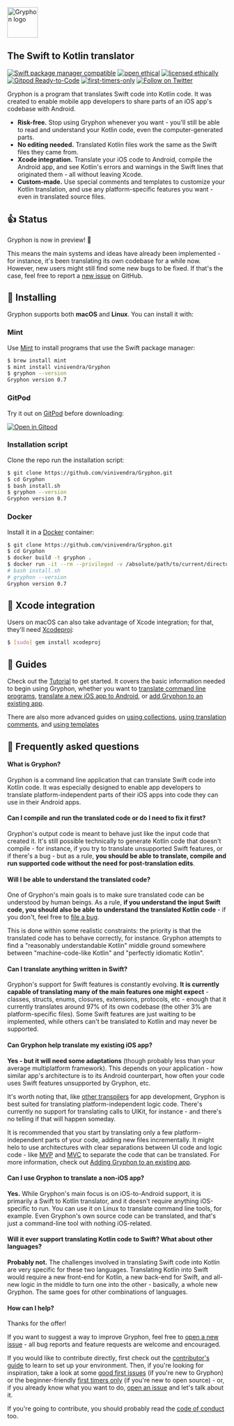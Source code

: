 <img src="https://github.com/vinivendra/Gryphon/raw/master/Gryphon%20Logo.svg" alt="Gryphon logo" height="70">

## The Swift to Kotlin translator

[![Swift package manager compatible](https://img.shields.io/badge/SPM-compatible-brightgreen)](https://www.firsttimersonly.com/)
[![open ethical](https://img.shields.io/badge/open-ethical-%234baaaa)](https://ethicalsource.dev)
[![licensed ethically](https://img.shields.io/badge/licensed-ethically-%234baaaa)](https://ethicalsource.dev)
[![Gitpod Ready-to-Code](https://img.shields.io/badge/Gitpod-Ready--to--Code-blue?logo=gitpod)](https://gitpod.io/#https://github.com/vinivendra/Gryphon)
[![first-timers-only](https://img.shields.io/badge/first--timers--only-friendly-blue.svg)](https://www.firsttimersonly.com/)
[![Follow on Twitter](https://img.shields.io/twitter/follow/gryphonblog?label=Follow&style=social)](https://twitter.com/gryphonblog)

Gryphon is a program that translates Swift code into Kotlin code. It was created to enable mobile app developers to share parts of an iOS app's codebase with Android.

- **Risk-free.** Stop using Gryphon whenever you want - you'll still be able to read and understand your Kotlin code, even the computer-generated parts.
- **No editing needed.** Translated Kotlin files work the same as the Swift files they came from.
- **Xcode integration.** Translate your iOS code to Android, compile the Android app, and see Kotlin's errors and warnings in the Swift lines that originated them - all without leaving Xcode.
- **Custom-made.** Use special comments and templates to customize your Kotlin translation, and use any platform-specific features you want - even in translated source files.

## 👍 Status

Gryphon is now in preview! 🎉

This means the main systems and ideas have already been implemented - for instance, it's been translating its own codebase for a while now. However, new users might still find some new bugs to be fixed. If that's the case, feel free to report a [new issue](https://github.com/vinivendra/Gryphon/issues/new/choose) on GitHub.

## 📲 Installing

Gryphon supports both **macOS** and **Linux**. You can install it with:

### Mint

Use [Mint](https://github.com/yonaskolb/Mint) to install programs that use the Swift package manager:

```` bash
$ brew install mint
$ mint install vinivendra/Gryphon
$ gryphon --version
Gryphon version 0.7
````

### GitPod

Try it out on [GitPod](https://www.gitpod.io) before downloading:

[![Open in Gitpod](https://gitpod.io/button/open-in-gitpod.svg)](https://gitpod.io/#https://github.com/vinivendra/Gryphon)

### Installation script

Clone the repo run the installation script:

```` bash
$ git clone https://github.com/vinivendra/Gryphon.git
$ cd Gryphon
$ bash install.sh
$ gryphon --version
Gryphon version 0.7
````

### Docker

Install it in a [Docker](https://www.docker.com) container:

```` bash
$ git clone https://github.com/vinivendra/Gryphon.git
$ cd Gryphon
$ docker build -t gryphon .
$ docker run -it --rm --privileged -v /absolute/path/to/current/directory/:/app/Gryphon gryphon
# bash install.sh
# gryphon --version
Gryphon version 0.7
````


## 🔨 Xcode integration

Users on macOS can also take advantage of Xcode integration; for that, they'll need [Xcodeproj](https://github.com/CocoaPods/Xcodeproj):

```` bash
$ [sudo] gem install xcodeproj
````

## 📖 Guides

Check out the [Tutorial](https://vinivendra.github.io/Gryphon/gettingStarted.html) to get started. It covers the basic information needed to begin using Gryphon, whether you want to [translate command line programs](https://vinivendra.github.io/Gryphon/translatingCommandLinePrograms.html), [translate a new iOS app to Android](https://vinivendra.github.io/Gryphon/translatingANewiOSAppToAndroid.html), or [add Gryphon to an existing app](https://vinivendra.github.io/Gryphon/addingGryphonToAnExistingApp.html).

There are also more advanced guides on  [using collections](https://vinivendra.github.io/Gryphon/collections.html), [using translation comments](https://vinivendra.github.io/Gryphon/translationComments.html), and [using templates](https://vinivendra.github.io/Gryphon/templates.html)


## 📘 Frequently asked questions

#### What is Gryphon?

Gryphon is a command line application that can translate Swift code into Kotlin code. It was especially designed to enable app developers to translate platform-independent parts of their iOS apps into code they can use in their Android apps.

#### Can I compile and run the translated code or do I need to fix it first?

Gryphon's output code is meant to behave just like the input code that created it. It's still possible technically to generate Kotlin code that doesn't compile - for instance, if you try to translate unsupported Swift features, or if there's a bug - but as a rule, **you should be able to translate, compile and run supported code without the need for post-translation edits**.

#### Will I be able to understand the translated code?

One of Gryphon's main goals is to make sure translated code can be understood by human beings. As a rule, **if you understand the input Swift code, you should also be able to understand the translated Kotlin code** - if you don't, feel free to [file a bug](https://github.com/vinivendra/Gryphon/issues).

This is done within some realistic constraints: the priority is that the translated code has to behave correctly, for instance. Gryphon attempts to find a "reasonably understandable Kotlin" middle ground somewhere between "machine-code-like Kotlin" and "perfectly idiomatic Kotlin".

#### Can I translate anything written in Swift?

Gryphon's support for Swift features is constantly evolving. **It is currently capable of translating many of the main features one might expect** - classes, structs, enums, closures, extensions, protocols, etc - enough that it currently translates around 97% of its own codebase (the other 3% are platform-specific files). Some Swift features are just waiting to be implemented, while others can't be translated to Kotlin and may never be supported.

#### Can Gryphon help translate my existing iOS app?

**Yes - but it will need some adaptations** (though probably less than your average multiplatform framework). This depends on your application - how similar app's architecture is to its Android counterpart, how often your code uses Swift features unsupported by Gryphon, etc.

It's worth noting that, like [other transpilers](https://developers.google.com/j2objc/) for app development, Gryphon is best suited for translating platform-independent logic code. There's currently no support for translating calls to UIKit, for instance - and there's no telling if that will happen someday.

It is recommended that you start by translating only a few platform-independent parts of your code, adding new files incrementally. It might helo to use architectures with clear separations between UI code and logic code - like [MVP](https://en.wikipedia.org/wiki/Model–view–presenter) and [MVC](https://en.wikipedia.org/wiki/Model–view–controller) to separate the code that can be translated. For more information, check out [Adding Gryphon to an existing app](https://vinivendra.github.io/Gryphon/addingGryphonToAnExistingApp.html).

#### Can I use Gryphon to translate a non-iOS app?

**Yes.** While Gryphon's main focus is on iOS-to-Android support, it is primarily a Swift to Kotlin translator, and it doesn't require anything iOS-specific to run. You can use it on Linux to translate command line tools, for example. Even Gryphon's own source code can be translated, and that's just a command-line tool with nothing iOS-related.

#### Will it ever support translating Kotlin code to Swift? What about other languages?

**Probably not.** The challenges involved in translating Swift code into Kotlin are very specific for these two languages. Translating Kotlin into Swift would require a new front-end for Kotlin, a new back-end for Swift, and all-new logic in the middle to turn one into the other - basically, a whole new Gryphon. The same goes for other combinations of languages.

#### How can I help?

Thanks for the offer!

If you want to suggest a way to improve Gryphon, feel free to [open a new issue](https://github.com/vinivendra/Gryphon/issues/new/choose) - all bug reports and feature requests are welcome and encouraged.

If you would like to contribute directly, first check out the [contributor's guide](https://vinivendra.github.io/Gryphon/contributing.html) to learn to set up your environment. Then, if you're looking for inspiration, take a look at some [good first issues](https://github.com/vinivendra/Gryphon/labels/good%20first%20issue) (if you're new to Gryphon) or the beginner-friendly [first timers only](https://github.com/vinivendra/Gryphon/labels/first-timers-only) (if you're new to open source) - or, if you already know what you want to do, [open an issue](https://github.com/vinivendra/Gryphon/issues/new/choose) and let's talk about it.

If you're going to contribute, you should probably read the [code of conduct](https://github.com/vinivendra/Gryphon/blob/master/CODE_OF_CONDUCT.md) too.
